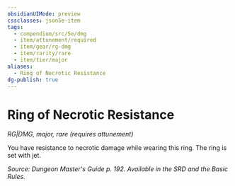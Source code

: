 ```yaml
---
obsidianUIMode: preview
cssclasses: json5e-item
tags:
  - compendium/src/5e/dmg
  - item/attunement/required
  - item/gear/rg-dmg
  - item/rarity/rare
  - item/tier/major
aliases:
  - Ring of Necrotic Resistance
dg-publish: true
---
```

# Ring of Necrotic Resistance
*RG|DMG, major, rare (requires attunement)*  


You have resistance to necrotic damage while wearing this ring. The ring is set with jet.

*Source: Dungeon Master's Guide p. 192. Available in the SRD and the Basic Rules.*